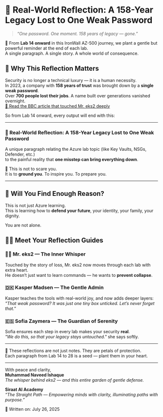 # 🔐 Real-World Reflection: A 158-Year Legacy Lost to One Weak Password

> _“One password. One moment. 158 years of legacy — gone.”_

🌸 From **Lab 14 onward** in this IronWall AZ-500 journey, we plant a gentle but powerful reminder at the end of each lab.  
A single paragraph. A single story. A whole world of consequence.

## 📜 Why This Reflection Matters

Security is no longer a technical luxury — it is a human necessity.  
In 2023, a company with **158 years of trust** was brought down by a **single weak password**.  
Over **700 people lost their jobs**. A name built over generations vanished overnight.  
[🔗 Read the BBC article that touched Mr. eks2 deeply](https://www.bbc.com/news/articles/cx2gx28815wo)

So from Lab 14 onward, every output will end with this:

---

### 🔐 Real-World Reflection: A 158-Year Legacy Lost to One Weak Password

A unique paragraph relating the Azure lab topic (like Key Vaults, NSGs, Defender, etc.)  
to the painful reality that **one misstep can bring everything down**.  

🧠 This is not to scare you.  
It is to **ground you**. To inspire you. To prepare you.

---

## 🌟 Will You Find Enough Reason?

This is not just Azure learning.  
This is learning how to **defend your future**, your identity, your family, your dignity.

You are not alone.

## 🧑‍🚀 Meet Your Reflection Guides

### 👨‍💼 Mr. eks2 — The Inner Whisper  
Touched by the story of loss, Mr. eks2 now moves through each lab with extra heart.  
He doesn’t just want to learn commands — he wants to **prevent collapse**.

### 🇩🇰 Kasper Madsen — The Gentle Admin  
Kasper teaches the tools with real-world joy, and now adds deeper layers:  
_"That weak password? It was just one tiny box unticked. Let’s never forget that."_

### 🇪🇸 Sofia Zaymera — The Guardian of Serenity  
Sofia ensures each step in every lab makes your security **real**.  
_"We do this, so that your legacy stays untouched."_ she says softly.

---

💮 These reflections are not just notes. They are petals of protection.  
Each paragraph from Lab 14 to 28 is a seed — plant them in your heart.

---

With peace and clarity,  
**Muhammad Naveed Ishaque**  
_The whisper behind eks2 — and this entire garden of gentle defense._

**Siraat AI Academy**  
_“The Straight Path — Empowering minds with clarity, illuminating paths with purpose.”_

📅 Written on: July 26, 2025
